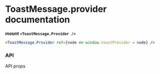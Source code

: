 # ToastMessage.provider documentation


**mount `<ToastMessage.Provider />`**

```jsx
<ToastMessage.Provider ref={node => window.toastProvider = node} />
```
<!-- STORY -->

### API

API props
